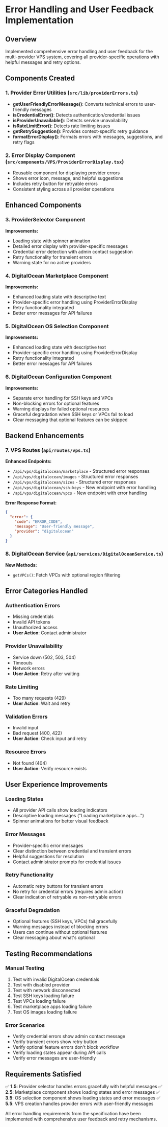 # Error Handling and User Feedback Implementation

## Overview
Implemented comprehensive error handling and user feedback for the multi-provider VPS system, covering all provider-specific operations with helpful messages and retry options.

## Components Created

### 1. Provider Error Utilities (`src/lib/providerErrors.ts`)
- **getUserFriendlyErrorMessage()**: Converts technical errors to user-friendly messages
- **isCredentialError()**: Detects authentication/credential issues
- **isProviderUnavailable()**: Detects service unavailability
- **isRateLimitError()**: Detects rate limiting issues
- **getRetrySuggestion()**: Provides context-specific retry guidance
- **formatErrorDisplay()**: Formats errors with messages, suggestions, and retry flags

### 2. Error Display Component (`src/components/VPS/ProviderErrorDisplay.tsx`)
- Reusable component for displaying provider errors
- Shows error icon, message, and helpful suggestions
- Includes retry button for retryable errors
- Consistent styling across all provider operations

## Enhanced Components

### 3. ProviderSelector Component
**Improvements:**
- Loading state with spinner animation
- Detailed error display with provider-specific messages
- Credential error detection with admin contact suggestion
- Retry functionality for transient errors
- Warning state for no active providers

### 4. DigitalOcean Marketplace Component
**Improvements:**
- Enhanced loading state with descriptive text
- Provider-specific error handling using ProviderErrorDisplay
- Retry functionality integrated
- Better error messages for API failures

### 5. DigitalOcean OS Selection Component
**Improvements:**
- Enhanced loading state with descriptive text
- Provider-specific error handling using ProviderErrorDisplay
- Retry functionality integrated
- Better error messages for API failures

### 6. DigitalOcean Configuration Component
**Improvements:**
- Separate error handling for SSH keys and VPCs
- Non-blocking errors for optional features
- Warning displays for failed optional resources
- Graceful degradation when SSH keys or VPCs fail to load
- Clear messaging that optional features can be skipped

## Backend Enhancements

### 7. VPS Routes (`api/routes/vps.ts`)
**Enhanced Endpoints:**
- `/api/vps/digitalocean/marketplace` - Structured error responses
- `/api/vps/digitalocean/images` - Structured error responses
- `/api/vps/digitalocean/sizes` - Structured error responses
- `/api/vps/digitalocean/ssh-keys` - New endpoint with error handling
- `/api/vps/digitalocean/vpcs` - New endpoint with error handling

**Error Response Format:**
```json
{
  "error": {
    "code": "ERROR_CODE",
    "message": "User-friendly message",
    "provider": "digitalocean"
  }
}
```

### 8. DigitalOcean Service (`api/services/DigitalOceanService.ts`)
**New Methods:**
- `getVPCs()`: Fetch VPCs with optional region filtering

## Error Categories Handled

### Authentication Errors
- Missing credentials
- Invalid API tokens
- Unauthorized access
- **User Action**: Contact administrator

### Provider Unavailability
- Service down (502, 503, 504)
- Timeouts
- Network errors
- **User Action**: Retry after waiting

### Rate Limiting
- Too many requests (429)
- **User Action**: Wait and retry

### Validation Errors
- Invalid input
- Bad request (400, 422)
- **User Action**: Check input and retry

### Resource Errors
- Not found (404)
- **User Action**: Verify resource exists

## User Experience Improvements

### Loading States
- All provider API calls show loading indicators
- Descriptive loading messages ("Loading marketplace apps...")
- Spinner animations for better visual feedback

### Error Messages
- Provider-specific error messages
- Clear distinction between credential and transient errors
- Helpful suggestions for resolution
- Contact administrator prompts for credential issues

### Retry Functionality
- Automatic retry buttons for transient errors
- No retry for credential errors (requires admin action)
- Clear indication of retryable vs non-retryable errors

### Graceful Degradation
- Optional features (SSH keys, VPCs) fail gracefully
- Warning messages instead of blocking errors
- Users can continue without optional features
- Clear messaging about what's optional

## Testing Recommendations

### Manual Testing
1. Test with invalid DigitalOcean credentials
2. Test with disabled provider
3. Test with network disconnected
4. Test SSH keys loading failure
5. Test VPCs loading failure
6. Test marketplace apps loading failure
7. Test OS images loading failure

### Error Scenarios
- Verify credential errors show admin contact message
- Verify transient errors show retry button
- Verify optional feature errors don't block workflow
- Verify loading states appear during API calls
- Verify error messages are user-friendly

## Requirements Satisfied

✅ **1.5**: Provider selector handles errors gracefully with helpful messages
✅ **2.5**: Marketplace component shows loading states and error messages
✅ **3.5**: OS selection component shows loading states and error messages
✅ **5.5**: VPS creation handles provider errors with user-friendly messages

All error handling requirements from the specification have been implemented with comprehensive user feedback and retry mechanisms.
